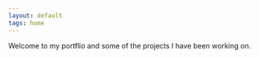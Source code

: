 ```yaml
---
layout: default
tags: home
---
```


Welcome to my portflio and some of the projects I have been working on. 

